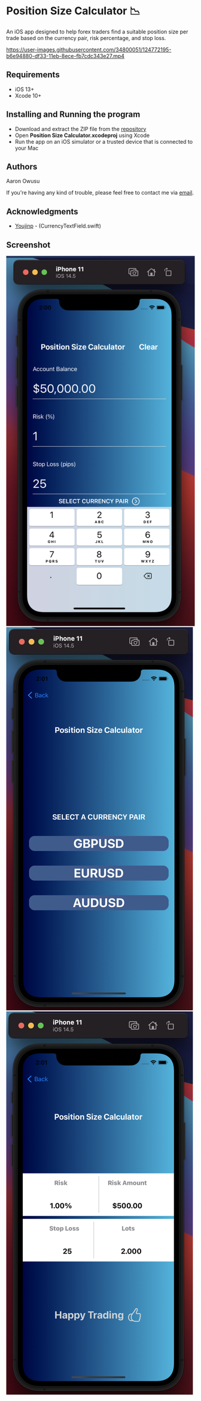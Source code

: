 # Position Size Calculator 📉

An iOS app designed to help forex traders find a suitable position size per trade based on the currency pair, risk percentage, and stop loss. 



https://user-images.githubusercontent.com/34800051/124772195-b6e94880-df33-11eb-8ece-fb7cdc343e27.mp4



## Requirements
* iOS 13+
* Xcode 10+


## Installing and Running the program

* Download and extract the ZIP file from the [repository](https://github.com/aaronowusu/Position-Size-Calculator.git)
* Open **Position Size Calculator.xcodeproj** using Xcode
* Run the app on an iOS simulator or a trusted device that is connected to your Mac


## Authors

Aaron Owusu

If you're having any kind of trouble, please feel free to contact me via [email](mailto:aaronoseiowusu@outlook.com).

## Acknowledgments

* [Youjinp](https://github.com/youjinp) - (CurrencyTextField.swift)

## Screenshot
![Screenshot](Screen1.png)
![Screenshot](Screen2.png)
![Screenshot](Screen3.png)

